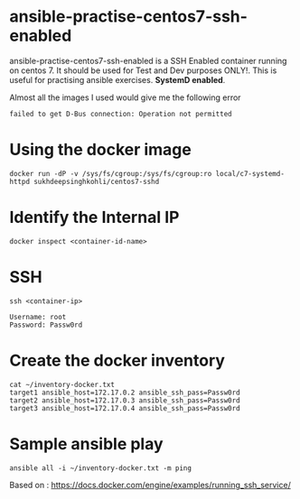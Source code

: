 # ansible-practise-centos7-ssh-enabled

ansible-practise-centos7-ssh-enabled is a SSH Enabled container running on centos 7. It should be used for Test and Dev purposes ONLY!.
This is useful for practising ansible exercises. **SystemD enabled**.

Almost all the images I used would give me the following error 
```
failed to get D-Bus connection: Operation not permitted 
```
# Using the docker image
```
docker run -dP -v /sys/fs/cgroup:/sys/fs/cgroup:ro local/c7-systemd-httpd sukhdeepsinghkohli/centos7-sshd
```

# Identify the Internal IP
```
docker inspect <container-id-name>
```

# SSH
```
ssh <container-ip>

Username: root
Password: Passw0rd
```

# Create the docker inventory
```
cat ~/inventory-docker.txt
target1 ansible_host=172.17.0.2 ansible_ssh_pass=Passw0rd
target2 ansible_host=172.17.0.3 ansible_ssh_pass=Passw0rd
target3 ansible_host=172.17.0.4 ansible_ssh_pass=Passw0rd
```

# Sample ansible play
```
ansible all -i ~/inventory-docker.txt -m ping
```
Based on : https://docs.docker.com/engine/examples/running_ssh_service/
